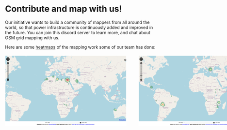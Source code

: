 # **Contribute and map with us!**

Our initiative wants to build a community of mappers from all around the world, so that power infrastructure is continuously added and improved in the future.
You can join this discord server to learn more, and chat about OSM grid mapping with us.
<br>

Here are some [heatmaps](https://yosmhm.neis-one.org/) of the mapping work some of our team has done:
<div style="display: flex; justify-content: left; gap: 40px; margin: 20px auto; max-width: 1200px;">
  <img src="../images/mwicheheatmarch.png" class="img-border" width="400">
  <img src="../images/andreasheatmarch.png" class="img-border" width="400">
</div>